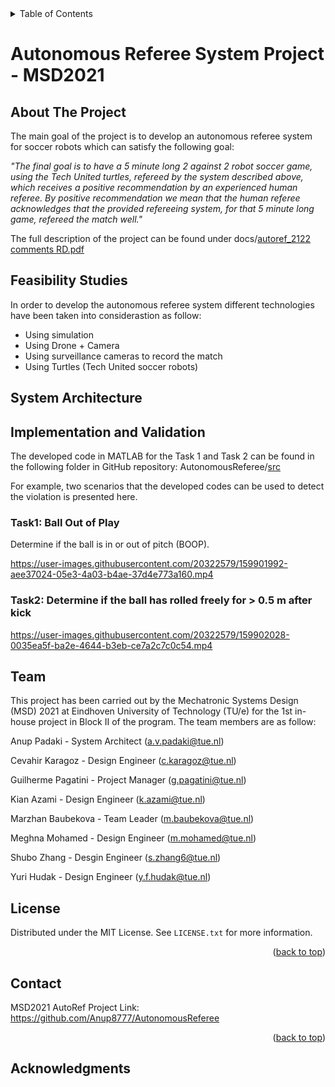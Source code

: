 <div id="top"></div>
<!--
README to be edited according to the need.
-->


<!-- TABLE OF CONTENTS -->
<details>
  <summary>Table of Contents</summary>
  <ol>
    <li>
      <a href="#about-the-project">About The Project</a>
      <ul>
        <li><a href="#built-with">Built With</a></li>
      </ul>
    </li>
    <li>
      <a href="#getting-started">Getting Started</a>
      <ul>
        <li><a href="#prerequisites">Prerequisites</a></li>
        <li><a href="#installation">Installation</a></li>
      </ul>
    </li>
    <li><a href="#usage">Usage</a></li>
    <li><a href="#roadmap">Roadmap</a></li>
    <li><a href="#contributing">Contributing</a></li>
    <li><a href="#license">License</a></li>
    <li><a href="#contact">Contact</a></li>
    <li><a href="#acknowledgments">Acknowledgments</a></li>
  </ol>
</details>



# Autonomous Referee System Project - MSD2021

<!-- ABOUT THE PROJECT -->
## About The Project

The main goal of the project is to develop an autonomous referee system for soccer robots which can satisfy the following goal:

*"The final goal is to have a 5 minute long 2 against 2 robot soccer game, using the Tech United turtles, refereed by the system described above, which receives a positive recommendation by an experienced human referee. By positive recommendation we mean that the human referee acknowledges that the provided refereeing system, for that 5 minute long game, refereed the match well."*

The full description of the project can be found under docs/[autoref_2122 comments RD.pdf](https://github.com/Anup8777/AutonomousReferee/blob/main/docs/autoref_2122%20comments%20RD.pdf "autoref_2122 comments RD.pdf")


<!-- Feasibility Analysis -->
## Feasibility Studies
In order to develop the autonomous referee system different technologies have been taken into considerastion as follow:
- Using simulation
- Using Drone + Camera
- Using surveillance cameras to record the match
- Using Turtles (Tech United soccer robots)

<!-- System Architecture -->
## System Architecture


<!-- Implementation -->
## Implementation and Validation

The developed code in MATLAB for the Task 1 and Task 2 can be found in the following folder in GitHub repository: AutonomousReferee/[src](https://github.com/Anup8777/AutonomousReferee/tree/main/src "src")
 
For example, two scenarios that the developed codes can be used to detect the violation is presented here.
 
### Task1: Ball Out of Play
Determine if the ball is in or out of pitch (BOOP).  

https://user-images.githubusercontent.com/20322579/159901992-aee37024-05e3-4a03-b4ae-37d4e773a160.mp4

### Task2: Determine if the ball has rolled freely for > 0.5 m after kick

https://user-images.githubusercontent.com/20322579/159902028-0035ea5f-ba2e-4644-b3eb-ce7a2c7c0c54.mp4

<!-- CONTACT -->
## Team

This project has been carried out by the Mechatronic Systems Design (MSD) 2021 at Eindhoven University of Technology (TU/e) for the 1st in-house project in Block II of the program. The team members are as follow:

Anup Padaki - System Architect (a.v.padaki@tue.nl)

Cevahir Karagoz - Design Engineer (c.karagoz@tue.nl)

Guilherme Pagatini - Project Manager (g.pagatini@tue.nl)

Kian Azami - Design Engineer (k.azami@tue.nl)

Marzhan Baubekova - Team Leader (m.baubekova@tue.nl)

Meghna Mohamed - Design Engineer (m.mohamed@tue.nl)

Shubo Zhang - Desgin Engineer (s.zhang6@tue.nl)

Yuri Hudak - Design Engineer (y.f.hudak@tue.nl)


<!-- LICENSE -->
## License

Distributed under the MIT License. See `LICENSE.txt` for more information.

<p align="right">(<a href="#top">back to top</a>)</p>





<!-- CONTACT -->
## Contact

MSD2021 AutoRef Project Link: https://github.com/Anup8777/AutonomousReferee

<p align="right">(<a href="#top">back to top</a>)</p>



<!-- ACKNOWLEDGMENTS -->
## Acknowledgments
